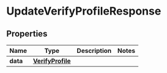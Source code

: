 

# UpdateVerifyProfileResponse

## Properties

Name | Type | Description | Notes
------------ | ------------- | ------------- | -------------
**data** | [**VerifyProfile**](VerifyProfile.md) |  | 



